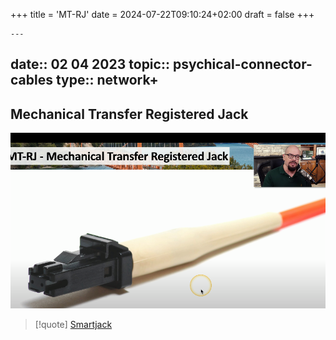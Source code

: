 +++
title = 'MT-RJ'
date = 2024-07-22T09:10:24+02:00
draft = false
+++

    ---
date:: 02 04 2023
topic:: psychical-connector-cables
type:: network+
---
## Mechanical Transfer Registered Jack 
![Pasted_image_20230406235524.png](/static/Pasted_image_20230406235524.png)


>[!quote] [Smartjack](/obisdian_ntoes/notes_obsidian/ZPythonref/DjangoFramework/Network+/Phisicall/Smartjack.md)